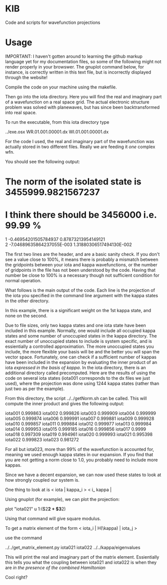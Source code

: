 KIB
===

Code and scripts for wavefunction projections

Usage
===

IMPORTANT: I haven't gotten around to learning the github markup language yet for my documentation files, so some of the following might not render properly in your browswer. The gnuplot command below, for instance, is correctly written in this text file, but is incorrectly displayed through the website!

Compile the code on your machine using the makefile.

Then go into the iota directory. Here you will find the real and imaginary part of a wavefunction on a real space grid. The actual electronic structure problem was solved with planewaves, but has since been backtransformed into real space.

To run the executable, from this iota directory type

../exe.osx WR.01.001.00001.dx WI.01.001.00001.dx

For the code I used, the real and imaginary part of the wavefunction was actually stored in two different files. Really we are feeding it _one_ complex wfn.

You should see the following output:

 # The norm of the isolated state is   3455999.9821567237     
 # I think there should be     3456000 i.e.    99.99 %
 1 -0.46954201505784937       0.87873213954149121     
 2 -7.04689635864237055E-003  1.31880306517494130E-002

The first two lines are the header, and are a basic sanity check. If you don't see a value close to 100%, it means there is probably a mismatch between the gridpoints between your iota and kappa wavefunctions, or the number of gridpoints in the file has not been understood by the code. Having that number be close to 100% is a necessary though not sufficient condition for normal operation.

What follows is the main output of the code. Each line is the projection of the iota you specified in the command line argument with the kappa states in the other directory.

In this example, there is a significant weight on the 1st kappa state, and none on the second.

Due to file sizes, only two kappa states and one iota state have been included in this example. Normally, one would include all occupied kappa states and some number of unoccupied states in the kappa directory. The exact number of unoccupied states to include is system specific, and is essientially a controlled approximation. The more unoccupied states you include, the more flexible your basis will be and the better you will span the vector space. Fortunately, one can check if a sufficient number of kappas have been included in the expansion by evaluating the inner product of an iota _expressed in the basis of kappa_. In the iota directory, there is an additional directory called precomputed. Here are the results of using the code on several iota states (iota001 corresponds to the dx files we just used), where the projection was done using 1244 kappa states (rather than just two as per the example).

From this directory, the script ../../getNorm.sh can be called. This will compute the inner product and gives the following output:

iota001  0.999863
iota002  0.999826
iota003  0.999909
iota004  0.999999
iota005  0.999874
iota006  0.999991
iota007  0.999881
iota009  0.999928
iota010  0.999857
iota011  0.999884
iota012  0.999977
iota013  0.999984
iota014  0.999953
iota015  0.999185
iota016  0.999856
iota017  0.9999
iota018  0.997309
iota019  0.994961
iota020  0.999993
iota021  0.995398
iota022  0.999823
iota023  0.981272

For all but iota023, more than 99% of the wavefunction is accounted for, meaning we used enough kappa states in our expansion. If you find that you are not getting a norm close to 1.0, you probably need to include more kappas.

Since we have a decent expansion, we can now used these states to look at how strongly coupled our system is.

One thing to look at is < iota | kappa_i > < i_ kappa |

Using gnuplot (for example), we can plot the projection:

plot "iota021" u 1:($2**2 + $3**2)

Using that command will give square modulus.

To get a matrix element of the form < iota_i | H(\kappa) | iota_j >

use the command 

../../get_matrix_element.py iota021 iota022 ../../kappa/eigenvalues

This will print the real and imaginary part of the matrix element. Essientially this tells you what the coupling between iota021 and iota022 is when they are _in the presence of the combined Hamiltonian_

Cool right?
